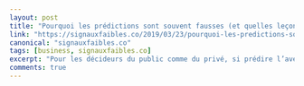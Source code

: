```yaml
---
layout: post
title: "Pourquoi les prédictions sont souvent fausses (et quelles leçons en tirer)"
link: "https://signauxfaibles.co/2019/03/23/pourquoi-les-predictions-sont-souvent-fausses-et-quelles-lecons-en-tirer/"
canonical: "signauxfaibles.co"
tags: [business, signauxfaibles.co]
excerpt: "Pour les décideurs du public comme du privé, si prédire l’avenir est vain, tenter d’anticiper des futurs possibles reste un impératif, dont la bonne exécution est en large partie une question de choix de personnes. Ces choix sont ceux qui permettent – ou non – d’éviter de dire, un jour, qu’« Internet, on s’en fout, ça ne marchera jamais »…"
comments: true
---
```

